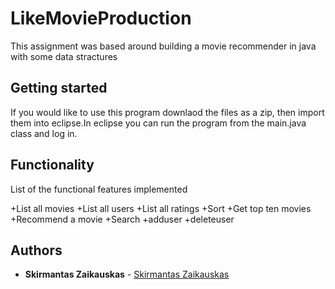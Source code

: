 # LikeMovieProduction
This assignment was based around building a movie recommender in java with some data stractures

## Getting started
If you would like to use this program downlaod the files as a zip, then import them into eclipse.In eclipse you can run the program from the main.java class and log in.

## Functionality

List of the functional features implemented

+List all movies
+List all users
+List all ratings
+Sort
+Get top ten movies
+Recommend a movie
+Search
+adduser
+deleteuser

## Authors
* **Skirmantas Zaikauskas**  - [Skirmantas Zaikauskas](https://github.com/fuujinzero)
